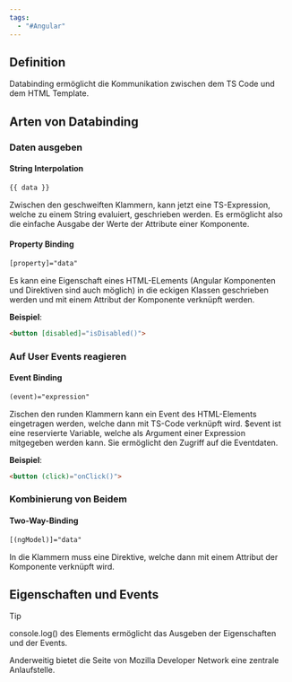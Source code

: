 ```yaml
---
tags:
  - "#Angular"
---
```

## Definition
Databinding ermöglicht die Kommunikation zwischen dem TS Code und dem HTML Template.


## Arten von Databinding
### Daten ausgeben
#### String Interpolation
```html
{{ data }}
```

Zwischen den geschweiften Klammern, kann jetzt eine TS-Expression, welche zu einem String evaluiert, geschrieben werden. Es ermöglicht also die einfache Ausgabe der Werte der Attribute einer Komponente. 

#### Property Binding
```html
[property]="data"
```

Es kann eine Eigenschaft eines HTML-ELements (Angular Komponenten und Direktiven sind auch möglich) in die eckigen Klassen geschrieben werden und mit einem Attribut der Komponente verknüpft werden.

**Beispiel**:
```html
<button [disabled]="isDisabled()">
```

### Auf User Events reagieren
#### Event Binding
```html
(event)="expression"
```

Zischen den runden Klammern kann ein Event des HTML-Elements eingetragen werden, welche dann mit TS-Code verknüpft wird.
$event ist eine reservierte Variable, welche als Argument einer Expression mitgegeben werden kann. Sie ermöglicht den Zugriff auf die Eventdaten.

**Beispiel**:
```HTML
<button (click)="onClick()">
```

### Kombinierung von Beidem
#### Two-Way-Binding
```html
[(ngModel)]="data"
```

In die Klammern muss eine Direktive, welche dann mit einem Attribut der Komponente verknüpft wird.
## Eigenschaften und Events
>[!tip]
>console.log() des Elements ermöglicht das Ausgeben der Eigenschaften und der Events.
>
>Anderweitig bietet die Seite von Mozilla Developer Network eine zentrale Anlaufstelle.







